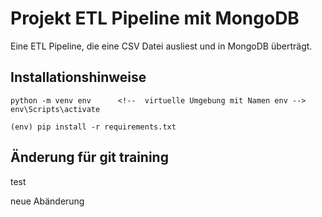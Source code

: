 # Projekt ETL Pipeline mit MongoDB

Eine ETL Pipeline, die eine CSV Datei ausliest und in MongoDB überträgt.

## Installationshinweise

    python -m venv env      <!--  virtuelle Umgebung mit Namen env -->
    env\Scripts\activate

    (env) pip install -r requirements.txt
    

## Änderung für git training

test

neue Abänderung